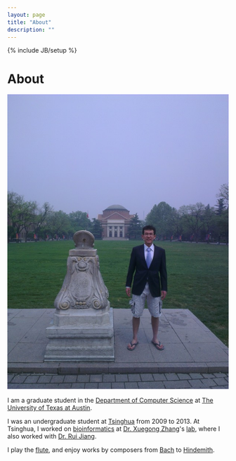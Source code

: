 ```yaml
---
layout: page
title: "About"
description: ""
---
```

{% include JB/setup %}

# About

<a href="http://li-tianyang.com/">
    <img id="ltypic" style="display: inline; height: auto; width: auto; max-width: 100%;" src="/img/long/lty.jpg" alt="Tianyang Li">
</a>

I am a graduate student in the [Department of Computer Science](http://cs.utexas.edu) at [The University of Texas at Austin](http://utexas.edu).

I was an undergraduate student at [Tsinghua](http://www.tsinghua.edu.cn) from 2009 to 2013. At Tsinghua, I worked on [bioinformatics](./research/bioinformatics/) at [Dr. Xuegong Zhang](http://bioinfo.au.tsinghua.edu.cn/member/xzhang/XZhang_English.htm)'s [lab](http://bioinfo.au.tsinghua.edu.cn/enarticle/index.html), 
where I also worked with [Dr. Rui Jiang](http://bioinfo.au.tsinghua.edu.cn/member/ruijiang/english/index.html).

I play the [flute](https://en.wikipedia.org/wiki/Western_concert_flute), 
and enjoy works by composers from [Bach](http://imslp.org/wiki/Partita_for_solo_Flute,_BWV_1013_%28Bach,_Johann_Sebastian%29) to [Hindemith](http://books.google.com/books/about/8_St%C3%BCcke_f%C3%BCr_Fl%C3%B6te_allein.html?id=kHQHAQAAMAAJ).

<style type="text/css">
#funnypics
{
height: 0px;
width: 0px;
}
</style>
<div style="visibility:hidden;" id="funny-pics">
    <ul style="visibility:hidden;">
        <li style="visibility:hidden;"><img style="visibility:hidden;" width="0" height="0" src="/img/funny/tsinghua-ice-pond.jpg" alt="2013年1月16日，刚刚拿到多所美国名校offer的李天阳，手贱点开了清华大学info查看了自己大四上的成绩，怎料多门必修课挂掉。留学梦碎的他，来到清华大学自动化系主楼顶楼纵身跳下后，未死但神志不清，趁赶来救助的医护人员不备，脱下自己的衣服裸奔至近春园荷塘准备跳湖自尽，不料北京的冬天是寒冷的，他投湖不成反晕倒在湖面，因体温过低，抢救无效，死亡时间2013年1月17号下午15时21分。 R.I.P. 杨锦/摄"></li>
        <li style="visibility:hidden;"><img style="visibility:hidden;" width="0" height="0" src="/img/funny/pku-pond-boat.jpg" alt="2013年5月4日，来自云南的李天阳因之前美国使馆面签时向签证官讨要食物被拒签，于是另谋他法。轻信google map指路，购买劣质橡皮艇准备横穿北冰洋偷渡到美国，谁知选错水域，在未名湖下水，10分钟后被保安抓获。偷渡梦破，遂投湖自尽。这是乐观的李天阳留给世人的最后一张照片。 秦吉猿/摄"></li>
        <li style="visibility:hidden;"><img style="visibility:hidden;" width="0" height="0" src="/img/funny/tsinghua-fountain.jpg" alt="2013年7月16日，之前由于挂科而留学梦碎的李天阳，由于毕设期间每天给全实验室买早点，教授被他这种不要脸的精神所打动，终于破格毕业。然而好景不长，在拿到毕业证书的当天晚上，李同学伙同他人来到五道口某不知名酒吧享受春宵一刻。喝醉的李同学不顾他人劝阻，独人走回宿舍，不慎在图书馆前喷泉处绊倒，不会游泳的他在酒精的作用下当场溺亡，转天下午才被周围群众发现，发现的时候尸体已经发生浮肿现象，惨不忍睹。这是乐观的李天阳留给世人的最后一张背影。 王西原摄"></li>
    </ul>
</div>

